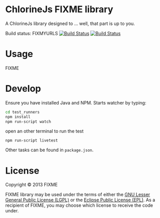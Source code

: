 # ChlorineJs FIXME library

A ChlorineJs library designed to ... well, that part is up to you.

Build status:
FIXMYURLS
[![Build Status](https://travis-ci.org/chlorinejs/chlorine-seed.png?branch=master)](https://travis-ci.org/chlorinejs/chlorine-seed)
[![Build Status](https://travis-ci.org/chlorinejs/chlorine-seed.png?branch=develop)](https://travis-ci.org/chlorinejs/chlorine-seed)

# Usage
FIXME

# Develop
Ensure you have  installed Java and NPM. Starts watcher by typing:
```bash
cd test_runners
npm install
npm run-script watch
```
open an other terminal to run the test
```
npm run-script livetest
```
Other tasks can be found in `package.json`.
# License

Copyright © 2013 FIXME

FIXME library may be used under the terms of either the [GNU Lesser General Public License (LGPL)](http://www.gnu.org/copyleft/lesser.html) or the [Eclipse Public License (EPL)](http://www.eclipse.org/legal/epl-v10.html). As a recipient of FIXME, you may choose which license to receive the code under.
